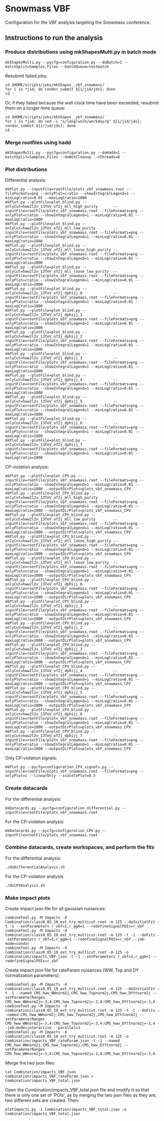 # Snowmass VBF

Configuration for the VBF analysis targeting the Snowmass conference. 

## Instructions to run the analysis

### Produce distributions using mkShapesMulti.py in batch mode

    mkShapesMulti.py --pycfg=configuration.py --doBatch=1 --batchSplit=Samples,Files --batchQueue=testmatch

Resubmit failed jobs:

    cd $HOME/scripts/jobs/mkShapes__vbf_snowmass/
    for i in *jid; do condor_submit ${i/jid/jds}; done
    cd -

Or, if they failed because the wall clock time have been exceeded, resubmit them on a longer-time queue:

    cd $HOME/scripts/jobs/mkShapes__vbf_snowmass/
    for i in *jid; do sed -i "s/longlunch/workday/g" ${i/jid/jds}; condor_submit ${i/jid/jds}; done
    cd -

### Merge rootfiles using hadd

    mkShapesMulti.py --pycfg=configuration.py --doHadd=1 --batchSplit=Samples,Files --doNotCleanup --nThreads=8

### Plot distributions

Differential analysis:

    mkPlot.py --inputFile=rootFile/plots_vbf_snowmass.root --fileFormats=png --onlyPlot=cratio --showIntegralLegend=1 --minLogCratio=0.01 --maxLogCratio=1000
    mkPlot.py --plotFile=plot_blind.py --onlyCut=hww2l2v_13TeV_of2j_mll_high_purity       --inputFile=rootFile/plots_vbf_snowmass.root --fileFormats=png --onlyPlot=cratio --showIntegralLegend=1 --minLogCratio=0.01 --maxLogCratio=1000
    mkPlot.py --plotFile=plot_blind.py --onlyCut=hww2l2v_13TeV_of2j_mll_low_purity        --inputFile=rootFile/plots_vbf_snowmass.root --fileFormats=png --onlyPlot=cratio --showIntegralLegend=1 --minLogCratio=0.01 --maxLogCratio=1000
    mkPlot.py --plotFile=plot_blind.py --onlyCut=hww2l2v_13TeV_of2j_mll_loose_high_purity --inputFile=rootFile/plots_vbf_snowmass.root --fileFormats=png --onlyPlot=cratio --showIntegralLegend=1 --minLogCratio=0.01 --maxLogCratio=1000
    mkPlot.py --plotFile=plot_blind.py --onlyCut=hww2l2v_13TeV_of2j_mll_loose_low_purity  --inputFile=rootFile/plots_vbf_snowmass.root --fileFormats=png --onlyPlot=cratio --showIntegralLegend=1 --minLogCratio=0.01 --maxLogCratio=1000
    mkPlot.py --plotFile=plot_blind.py --onlyCut=hww2l2v_13TeV_of2j_dphijj_0              --inputFile=rootFile/plots_vbf_snowmass.root --fileFormats=png --onlyPlot=cratio --showIntegralLegend=1 --minLogCratio=0.01 --maxLogCratio=1000
    mkPlot.py --plotFile=plot_blind.py --onlyCut=hww2l2v_13TeV_of2j_dphijj_1              --inputFile=rootFile/plots_vbf_snowmass.root --fileFormats=png --onlyPlot=cratio --showIntegralLegend=1 --minLogCratio=0.01 --maxLogCratio=1000
    mkPlot.py --plotFile=plot_blind.py --onlyCut=hww2l2v_13TeV_of2j_dphijj_2              --inputFile=rootFile/plots_vbf_snowmass.root --fileFormats=png --onlyPlot=cratio --showIntegralLegend=1 --minLogCratio=0.01 --maxLogCratio=1000
    mkPlot.py --plotFile=plot_blind.py --onlyCut=hww2l2v_13TeV_of2j_dphijj_3              --inputFile=rootFile/plots_vbf_snowmass.root --fileFormats=png --onlyPlot=cratio --showIntegralLegend=1 --minLogCratio=0.01 --maxLogCratio=1000
    mkPlot.py --plotFile=plot_blind.py --onlyCut=hww2l2v_13TeV_of2j_dphijj_4              --inputFile=rootFile/plots_vbf_snowmass.root --fileFormats=png --onlyPlot=cratio --showIntegralLegend=1 --minLogCratio=0.01 --maxLogCratio=1000
    mkPlot.py --plotFile=plot_blind.py --onlyCut=hww2l2v_13TeV_of2j_dphijj_5              --inputFile=rootFile/plots_vbf_snowmass.root --fileFormats=png --onlyPlot=cratio --showIntegralLegend=1 --minLogCratio=0.01 --maxLogCratio=1000
    mkPlot.py --plotFile=plot_blind.py --onlyCut=hww2l2v_13TeV_of2j_dphijj_6              --inputFile=rootFile/plots_vbf_snowmass.root --fileFormats=png --onlyPlot=cratio --showIntegralLegend=1 --minLogCratio=0.01 --maxLogCratio=1000
    mkPlot.py --plotFile=plot_blind.py --onlyCut=hww2l2v_13TeV_of2j_dphijj_7              --inputFile=rootFile/plots_vbf_snowmass.root --fileFormats=png --onlyPlot=cratio --showIntegralLegend=1 --minLogCratio=0.01 --maxLogCratio=1000

CP-violation analysis:

    mkPlot.py --plotFile=plot_CPV.py --inputFile=rootFile/plots_vbf_snowmass.root --fileFormats=png --onlyPlot=cratio --showIntegralLegend=1 --minLogCratio=0.01 --maxLogCratio=1000 --outputDirPlots=plots_vbf_snowmass_CPV
    mkPlot.py --plotFile=plot_CPV_blind.py --onlyCut=hww2l2v_13TeV_of2j_mll_high_purity       --inputFile=rootFile/plots_vbf_snowmass.root --fileFormats=png --onlyPlot=cratio --showIntegralLegend=1 --minLogCratio=0.01 --maxLogCratio=1000 --outputDirPlots=plots_vbf_snowmass_CPV
    mkPlot.py --plotFile=plot_CPV_blind.py --onlyCut=hww2l2v_13TeV_of2j_mll_low_purity        --inputFile=rootFile/plots_vbf_snowmass.root --fileFormats=png --onlyPlot=cratio --showIntegralLegend=1 --minLogCratio=0.01 --maxLogCratio=1000 --outputDirPlots=plots_vbf_snowmass_CPV
    mkPlot.py --plotFile=plot_CPV_blind.py --onlyCut=hww2l2v_13TeV_of2j_mll_loose_high_purity --inputFile=rootFile/plots_vbf_snowmass.root --fileFormats=png --onlyPlot=cratio --showIntegralLegend=1 --minLogCratio=0.01 --maxLogCratio=1000 --outputDirPlots=plots_vbf_snowmass_CPV
    mkPlot.py --plotFile=plot_CPV_blind.py --onlyCut=hww2l2v_13TeV_of2j_mll_loose_low_purity  --inputFile=rootFile/plots_vbf_snowmass.root --fileFormats=png --onlyPlot=cratio --showIntegralLegend=1 --minLogCratio=0.01 --maxLogCratio=1000 --outputDirPlots=plots_vbf_snowmass_CPV
    mkPlot.py --plotFile=plot_CPV_blind.py --onlyCut=hww2l2v_13TeV_of2j_dphijj_0              --inputFile=rootFile/plots_vbf_snowmass.root --fileFormats=png --onlyPlot=cratio --showIntegralLegend=1 --minLogCratio=0.01 --maxLogCratio=1000 --outputDirPlots=plots_vbf_snowmass_CPV
    mkPlot.py --plotFile=plot_CPV_blind.py --onlyCut=hww2l2v_13TeV_of2j_dphijj_1              --inputFile=rootFile/plots_vbf_snowmass.root --fileFormats=png --onlyPlot=cratio --showIntegralLegend=1 --minLogCratio=0.01 --maxLogCratio=1000 --outputDirPlots=plots_vbf_snowmass_CPV
    mkPlot.py --plotFile=plot_CPV_blind.py --onlyCut=hww2l2v_13TeV_of2j_dphijj_2              --inputFile=rootFile/plots_vbf_snowmass.root --fileFormats=png --onlyPlot=cratio --showIntegralLegend=1 --minLogCratio=0.01 --maxLogCratio=1000 --outputDirPlots=plots_vbf_snowmass_CPV
    mkPlot.py --plotFile=plot_CPV_blind.py --onlyCut=hww2l2v_13TeV_of2j_dphijj_3              --inputFile=rootFile/plots_vbf_snowmass.root --fileFormats=png --onlyPlot=cratio --showIntegralLegend=1 --minLogCratio=0.01 --maxLogCratio=1000 --outputDirPlots=plots_vbf_snowmass_CPV
    mkPlot.py --plotFile=plot_CPV_blind.py --onlyCut=hww2l2v_13TeV_of2j_dphijj_4              --inputFile=rootFile/plots_vbf_snowmass.root --fileFormats=png --onlyPlot=cratio --showIntegralLegend=1 --minLogCratio=0.01 --maxLogCratio=1000 --outputDirPlots=plots_vbf_snowmass_CPV
    mkPlot.py --plotFile=plot_CPV_blind.py --onlyCut=hww2l2v_13TeV_of2j_dphijj_5              --inputFile=rootFile/plots_vbf_snowmass.root --fileFormats=png --onlyPlot=cratio --showIntegralLegend=1 --minLogCratio=0.01 --maxLogCratio=1000 --outputDirPlots=plots_vbf_snowmass_CPV
    mkPlot.py --plotFile=plot_CPV_blind.py --onlyCut=hww2l2v_13TeV_of2j_dphijj_6              --inputFile=rootFile/plots_vbf_snowmass.root --fileFormats=png --onlyPlot=cratio --showIntegralLegend=1 --minLogCratio=0.01 --maxLogCratio=1000 --outputDirPlots=plots_vbf_snowmass_CPV
    mkPlot.py --plotFile=plot_CPV_blind.py --onlyCut=hww2l2v_13TeV_of2j_dphijj_7              --inputFile=rootFile/plots_vbf_snowmass.root --fileFormats=png --onlyPlot=cratio --showIntegralLegend=1 --minLogCratio=0.01 --maxLogCratio=1000 --outputDirPlots=plots_vbf_snowmass_CPV

Only CP-violation signals:

    mkPlot.py --pycfg=configuration_CPV_signals.py --inputFile=rootFile/plots_vbf_snowmass.root --fileFormats=png --onlyPlot=c --linearOnly --scaleToPlot=0.5

### Create datacards

For the differential analysis:

    mkDatacards.py --pycfg=configuration_differential.py --inputFile=rootFile/plots_vbf_snowmass.root    

For the CP-violation analysis:

    mkDatacards.py --pycfg=configuration_CPV.py --inputFile=rootFile/plots_vbf_snowmass.root    

### Combine datacards, create workspaces, and perform the fits

For the differential analysis:

    ./doDifferentialAnalysis.sh
    
For the CP-violation analysis:

    ./doCPVAnalysis.sh

















### Make impact plots

Create impact json file for all gaussian nuisances:

    combineTool.py -M Impacts -d Combination/class0_05_10_ext_try_multicut.root -m 125 --doInitialFit -t -1 --setParameters r_vbf=1,r_ggH=1 --redefineSignalPOIs=r_vbf
    combineTool.py -M Impacts -d Combination/class0_05_10_ext_try_multicut.root -m 125 -t -1 --doFits --setParameters r_vbf=1,r_ggH=1 --redefineSignalPOIs=r_vbf --job-mode=condor
    combineTool.py -M Impacts -d Combination/class0_05_10_ext_try_multicut.root -m 125 -o Combination/impacts_VBF.json -t -1 --setParameters r_vbf=1,r_ggH=1 --redefineSignalPOIs=r_vbf

Create impact json file for rateParam nuisances (WW, Top and DY normalization parameters):

    combineTool.py -M Impacts -d Combination/class0_05_10_ext_try_multicut.root -m 125 --doInitialFit -t -1 --named CMS_hww_WWnorm2j,CMS_hww_Topnorm2j,CMS_hww_DYttnorm2j --setParameterRanges CMS_hww_WWnorm2j=-3,4:CMS_hww_Topnorm2j=-3,4:CMS_hww_DYttnorm2j=-3,4
    combineTool.py -M Impacts -d Combination/class0_05_10_ext_try_multicut.root -m 125 -t -1 --doFits --named CMS_hww_WWnorm2j,CMS_hww_Topnorm2j,CMS_hww_DYttnorm2j --setParameterRanges CMS_hww_WWnorm2j=-3,4:CMS_hww_Topnorm2j=-3,4:CMS_hww_DYttnorm2j=-3,4 --job-mode=interactive --parallel=3
    combineTool.py -M Impacts -d Combination/class0_05_10_ext_try_multicut.root -m 125 -o Combination/impacts_VBF_rateParam.json -t -1 --named CMS_hww_WWnorm2j,CMS_hww_Topnorm2j,CMS_hww_DYttnorm2j --setParameterRanges CMS_hww_WWnorm2j=-3,4:CMS_hww_Topnorm2j=-3,4:CMS_hww_DYttnorm2j=-3,4

Merge the two json files:

    cat Combination/impacts_VBF.json Combination/impacts_VBF_rateParam.json > Combination/impacts_VBF_total.json

Open the Combination/impacts_VBF_total.json file and modify it so that there is only one set of 'POIs', as by merging the two json files as they are, two different sets are created. Then:    

    plotImpacts.py -i Combination/impacts_VBF_total.json -o Combination/impacts_VBF_total.json
